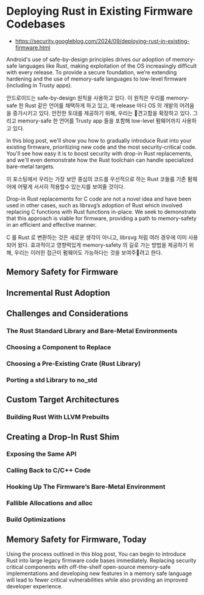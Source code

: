 # Deploying Rust in Existing Firmware Codebases
- https://security.googleblog.com/2024/09/deploying-rust-in-existing-firmware.html

Android's use of safe-by-design principles drives our adoption of memory-safe languages like Rust, making exploitation of the OS increasingly difficult with every release.
To provide a secure foundation, we’re extending hardening and the use of memory-safe languages to low-level firmware (including in Trusty apps).

안드로이드는 safe-by-design 원칙을 사용하고 있다.
이 원칙은 우리를 memory-safe 한 Rust 같은 언어를 채택하게 하고 있고,
매 release 마다 OS 의 개발의 어려움을 증가시키고 있다.
안전한 토대를 제공하기 위해, 우리는 견고함을 확장하고 있다. 그리고 memory-safe 한 언어를 Trusty app 들을 포함해 low-level 펌웨어까지 사용하고 있다.

In this blog post, we'll show you how to gradually introduce Rust into your existing firmware, prioritizing new code and the most security-critical code.
You'll see how easy it is to boost security with drop-in Rust replacements, and we'll even demonstrate how the Rust toolchain can handle specialized bare-metal targets.

이 포스팅에서 우리는 가장 보안 중심의 코드를 우선적으로 하는 Rust 코들를 기존 펌웨어에 어떻게 서서히 적용할수 있는지를 보여줄 것이다.

Drop-in Rust replacements for C code are not a novel idea and have been used in other cases, such as librsvg’s adoption of Rust which involved replacing C functions with Rust functions in-place.
We seek to demonstrate that this approach is viable for firmware, providing a path to memory-safety in an efficient and effective manner.

C 를 Rust 로 변환하는 것은 새로운 생각이 아니고, librsvg 처럼 여러 경우에 이미 사용되어 왔다.
효과적이고 영향력있게 memory-safety 의 길로 가는 방법을 제공하기 위해,
우리는 이러한 접근이 펌웨어도 가능하다는 것을 보여주려고 한다.

## Memory Safety for Firmware

## Incremental Rust Adoption

## Challenges and Considerations
### The Rust Standard Library and Bare-Metal Environments
### Choosing a Component to Replace
### Choosing a Pre-Existing Crate (Rust Library)
### Porting a std Library to no_std

## Custom Target Architectures
### Building Rust With LLVM Prebuilts

## Creating a Drop-In Rust Shim
### Exposing the Same API
### Calling Back to C/C++ Code
### Hooking Up The Firmware’s Bare-Metal Environment
### Fallible Allocations and alloc
### Build Optimizations

## Memory Safety for Firmware, Today
Using the process outlined in this blog post, You can begin to introduce Rust into large legacy firmware code bases immediately.
Replacing security critical components with off-the-shelf open-source memory-safe implementations and developing new features in a memory safe language
will lead to fewer critical vulnerabilities while also providing an improved developer experience.

